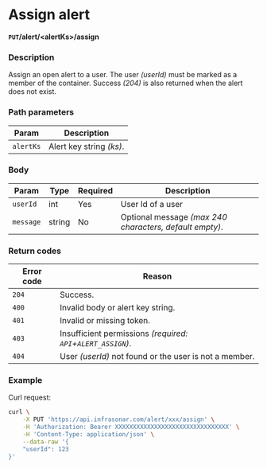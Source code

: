 # Assign alert
**`PUT`/alert/<alertKs\>/assign**

### Description
Assign an open alert to a user. The user _(userId)_ must be marked as a member of the container. Success _(204)_ is also returned when the alert does not exist.

### Path parameters
Param               | Description
--------------------|-------------
`alertKs`           | Alert key string _(ks)_.

### Body
Param           | Type      | Required  | Description
----------------|-----------|-----------|-------------
`userId`        | int       | Yes       | User Id of a user
`message`       | string    | No        | Optional message _(max 240 characters, default empty)_.

### Return codes
Error code  | Reason
------------|--------
`204`       | Success.
`400`       | Invalid body or alert key string.
`401`       | Invalid or missing token.
`403`       | Insufficient permissions _(required: `API`+`ALERT_ASSIGN`)_.
`404`       | User _(userId)_ not found or the user is not a member.

### Example
Curl request:
```bash
curl \
    -X PUT 'https://api.infrasonar.com/alert/xxx/assign' \
    -H 'Authorization: Bearer XXXXXXXXXXXXXXXXXXXXXXXXXXXXXXXX' \
    -H 'Content-Type: application/json' \
    --data-raw '{
    "userId": 123
}'
```
